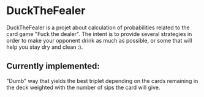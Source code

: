 # DuckTheFealer

DuckTheFealer is a projet about calculation of probabilities related to the card game "Fuck the dealer".
The intent is to provide several strategies in order to make your opponent drink as much as possible, or some that will help you stay dry and clean :).

## Currently implemented:

"Dumb" way that yields the best triplet depending on the cards remaining in the deck weighted with the number of sips the card will give.
